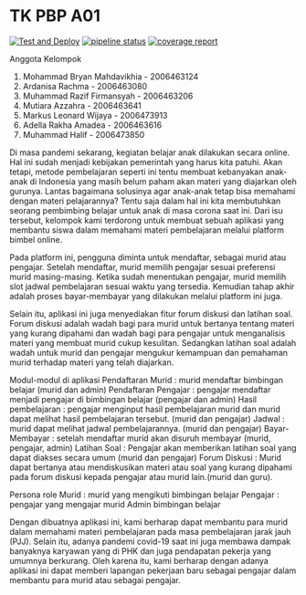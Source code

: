 # TK PBP A01

[![Test and Deploy][actions-badge]][commits-gh]
[![pipeline status][pipeline-badge]][commits-gl]
[![coverage report][coverage-badge]][commits-gl]

Anggota Kelompok

1. Mohammad Bryan Mahdavikhia - 2006463124
2. Ardanisa Rachma - 2006463080
3. Muhammad Razif Firmansyah - 2006463206
4. Mutiara Azzahra - 2006463641
5. Markus Leonard Wijaya - 2006473913
6. Adella Rakha Amadea - 2006463616
7. Muhammad Halif - 2006473850

Di masa pandemi sekarang, kegiatan belajar anak dilakukan secara online. Hal ini sudah menjadi kebijakan pemerintah yang harus kita patuhi. Akan tetapi, metode pembelajaran seperti ini tentu membuat kebanyakan anak-anak di Indonesia yang masih belum paham akan materi yang diajarkan oleh gurunya. Lantas bagaimana solusinya agar anak-anak  tetap bisa memahami dengan materi pelajarannya? Tentu saja dalam hal ini kita membutuhkan seorang pembimbing belajar untuk anak di masa corona saat ini. Dari isu tersebut, kelompok kami terdorong untuk membuat sebuah aplikasi yang membantu siswa dalam memahami materi pembelajaran melalui platform bimbel online. 

Pada platform ini, pengguna diminta untuk mendaftar, sebagai murid atau pengajar. Setelah mendaftar, murid memilih pengajar sesuai preferensi murid masing-masing. Ketika sudah menentukan pengajar, murid memilih slot jadwal pembelajaran sesuai waktu yang tersedia. Kemudian tahap akhir adalah proses bayar-membayar yang dilakukan melalui platform ini juga.

Selain itu, aplikasi ini juga menyediakan fitur forum diskusi dan latihan soal. Forum diskusi adalah wadah bagi para murid untuk bertanya tentang materi yang kurang dipahami dan wadah bagi para pengajar untuk menganalisis materi yang membuat murid cukup kesulitan. Sedangkan latihan soal adalah wadah untuk murid dan pengajar mengukur kemampuan dan pemahaman murid terhadap materi yang telah diajarkan.

Modul-modul di aplikasi 
Pendaftaran Murid : murid mendaftar bimbingan belajar (murid dan admin)
Pendaftaran Pengajar : pengajar mendaftar menjadi pengajar di bimbingan belajar (pengajar dan admin)
Hasil pembelajaran : pengajar menginput hasil pembelajaran murid dan murid dapat melihat hasil pembelajaran tersebut. (murid dan pengajar)
Jadwal : murid dapat melihat jadwal pembelajarannya. (murid dan pengajar)
Bayar-Membayar : setelah mendaftar murid akan disuruh membayar (murid, pengajar, admin)
Latihan Soal  : Pengajar akan memberikan latihan soal yang dapat diakses secara umum (murid dan pengajar)
Forum Diskusi : Murid dapat bertanya atau mendiskusikan  materi atau soal yang kurang dipahami pada forum diskusi kepada pengajar atau murid lain.(murid dan guru).

Persona role
Murid : murid yang mengikuti bimbingan belajar
Pengajar : pengajar yang mengajar murid
Admin bimbingan belajar

Dengan dibuatnya aplikasi ini, kami berharap dapat membantu para murid dalam memahami materi pembelajaran pada masa pembelajaran jarak jauh (PJJ). Selain itu, adanya pandemi covid-19 saat ini juga membawa dampak banyaknya karyawan yang di PHK dan juga pendapatan pekerja yang umumnya berkurang. Oleh karena itu, kami berharap dengan adanya aplikasi ini dapat memberi lapangan pekerjaan baru sebagai pengajar dalam membantu para murid atau sebagai pengajar.


[actions-badge]: https://github.com/laymonage/django-template-heroku/workflows/Test%20and%20Deploy/badge.svg
[commits-gh]: https://github.com/laymonage/django-template-heroku/commits/master
[pipeline-badge]: https://gitlab.com/laymonage/django-template-heroku/badges/master/pipeline.svg
[coverage-badge]: https://gitlab.com/laymonage/django-template-heroku/badges/master/coverage.svg
[commits-gl]: https://gitlab.com/laymonage/django-template-heroku/-/commits/master
[readme-en]: README.en.md
[heroku-dashboard]: https://dashboard.heroku.com
[djecrety]: https://djecrety.ir
[account-settings]: https://dashboard.heroku.com/account
[chromedriver]: https://chromedriver.chromium.org/downloads
[homebrew]: https://brew.sh
[ticket-21227]: https://code.djangoproject.com/ticket/21227
[bypass-cache]: https://en.wikipedia.org/wiki/Wikipedia:Bypass_your_cache
[flake8]: https://pypi.org/project/flake8
[pylint]: https://pypi.org/project/pylint
[black]: https://pypi.org/project/black
[isort]: https://pypi.org/project/isort
[template]: https://docs.djangoproject.com/en/3.1/ref/django-admin/#cmdoption-startproject-template
[repo-gh]: https://github.com/laymonage/django-template-heroku
[repo-gl]: https://gitlab.com/laymonage/django-template-heroku
